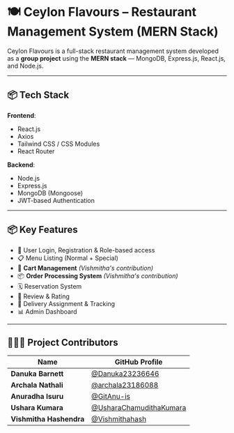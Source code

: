 # 🍽️ Ceylon Flavours – Restaurant Management System (MERN Stack)

Ceylon Flavours is a full-stack restaurant management system developed as a **group project** using the **MERN stack** — MongoDB, Express.js, React.js, and Node.js.

---

## 📦 Tech Stack

**Frontend**:
- React.js
- Axios
- Tailwind CSS / CSS Modules
- React Router

**Backend**:
- Node.js
- Express.js
- MongoDB (Mongoose)
- JWT-based Authentication

---

## 📦 Key Features

- 🔐 User Login, Registration & Role-based access
- 📋 Menu Listing (Normal + Special)
- 🛒 **Cart Management** *(Vishmitha's contribution)*
- 📦 **Order Processing System** *(Vishmitha's contribution)*
- 🗓️ Reservation System
- 💬 Review & Rating
- 🚚 Delivery Assignment & Tracking
- 📊 Admin Dashboard

---

## 🧑‍🤝‍🧑 Project Contributors

| Name                       | GitHub Profile                                                   
|----------------------------|------------------------------------------------------------------|
| **Danuka Barnett**                 | [@Danuka23236646](https://github.com/Danuka23236646)             |
| **Archala Nathali**                | [@archala23186088](https://github.com/archala23186088)           |
| **Anuradha Isuru**               | [@GitAnu-is](https://github.com/GitAnu-is)                       |
| **Ushara Kumara**                 | [@UsharaChamudithaKumara](https://github.com/UsharaChamudithaKumara) |
| **Vishmitha Hashendra**    | [@Vishmithahash](https://github.com/Vishmithahash)               |
